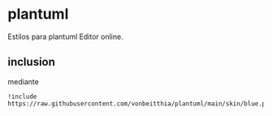 # plantuml
  Estilos para plantuml Editor online.
  
  ## inclusion
  
  mediante
  ```plantuml
  !include https://raw.githubusercontent.com/vonbeitthia/plantuml/main/skin/blue.plantuml
```
